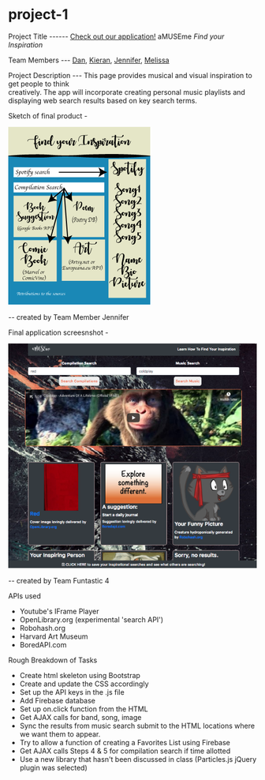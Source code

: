 # project-1

Project Title ------ [Check out our application!](https://danrsolomon.github.io/project-1/) aMUSEme *Find your Inspiration*

Team Members --- [Dan](https://github.com/DanRSolomon), [Kieran](https://github.com/LopTwo), [Jennifer](https://github.com/alejosjen), [Melissa](https://github.com/melperez19)

Project Description --- This page provides musical and visual inspiration to get people to think  
                                    creatively. The app will incorporate creating personal music playlists and 
                                    displaying web search results based on key search terms.

Sketch of final product - 

![layout-image](/assets/images/art-inspiration-compilation.gif) 

-- created by Team Member Jennifer

Final application screesnshot -

![final-screenshot](/assets/images/project-1-screenshot.png) 

-- created by Team Funtastic 4

APIs used

* Youtube's IFrame Player
* OpenLibrary.org (experimental 'search API')
* Robohash.org
* Harvard Art Museum
* BoredAPI.com

Rough Breakdown of Tasks

* Create html skeleton using Bootstrap 
* Create and update the CSS accordingly
* Set up the API keys in the .js file
* Add Firebase database
* Set up on.click function from the HTML
* Get AJAX calls for band, song, image
* Sync the results from music search submit to the HTML locations where we want them to appear.
* Try to allow a function of creating a Favorites List using Firebase
* Get AJAX calls Steps 4 & 5 for compilation search if time allotted
* Use a new library that hasn't been discussed in class (Particles.js jQuery plugin was selected)
